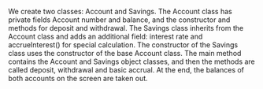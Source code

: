 We create two classes: Account and Savings. The Account class has private fields Account number and balance, 
and the constructor and methods for deposit and withdrawal. The Savings class inherits from the Account class 
and adds an additional field: interest rate and accrueInterest() for special calculation. 
The constructor of the Savings class uses the constructor of the base Account class.
The main method contains the Account and Savings object classes, and then the methods are called 
deposit, withdrawal and basic accrual. At the end, the balances of both accounts on the screen are taken out.
